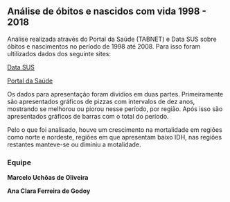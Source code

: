 ## Análise de óbitos e nascidos com vida 1998 - 2018



Análise realizada através do Portal da Saúde (TABNET) e Data SUS sobre óbitos e nascimentos no período de 1998 até 2008. Para isso foram ultilizados dados dos seguinte sites:

[Data SUS](https://datasus.saude.gov.br/nascidos-vivos-1994-a-2017/)

[Portal da Saúde](http://tabnet.datasus.gov.br/cgi/tabcgi.exe?sim/cnv/fet10uf.def<ul>)

Os dados para apresentação foram dividios em duas partes. 
Primeiramente são apresentados gráficos de pizzas com intervalos de dez anos, mostrando se melhorou ou piorou nesse período, por região.
Após isso são apresentados gráficos de barras com o total do período.

Pelo o que foi analisado, houve um crescimento na mortalidade em regiões como norte e nordeste, regiões em que apresentam baixo IDH, nas regiões restantes manteve-se ou diminiu a motalidade.

### Equipe

**Marcelo Uchôas de Oliveira**

**Ana Clara Ferreira de Godoy**
